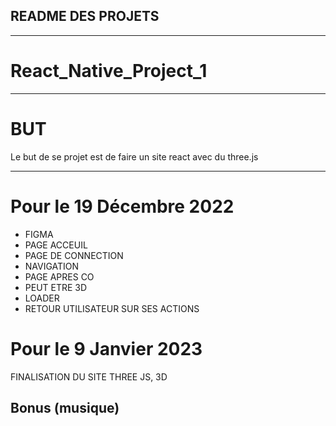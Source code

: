 ## README DES PROJETS

--------------------------

# React_Native_Project_1

--------------------------

# BUT

Le but de se projet est de faire un site react avec du three.js 

--------------------------

# Pour le 19 Décembre 2022

- FIGMA 
- PAGE ACCEUIL 
- PAGE DE CONNECTION 
- NAVIGATION 
- PAGE APRES CO 
- PEUT ETRE 3D
- LOADER 
- RETOUR UTILISATEUR SUR SES ACTIONS

# Pour le 9 Janvier 2023

FINALISATION DU SITE THREE JS, 3D

Bonus (musique)
--------------------------
